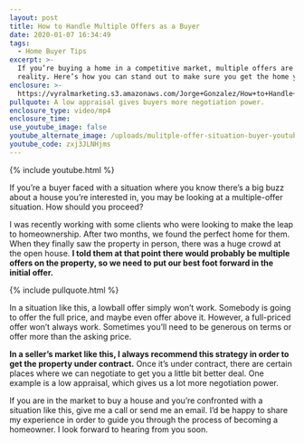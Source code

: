 ```yaml
---
layout: post
title: How to Handle Multiple Offers as a Buyer
date: 2020-01-07 16:34:49
tags:
  - Home Buyer Tips
excerpt: >-
  If you’re buying a home in a competitive market, multiple offers are often a
  reality. Here’s how you can stand out to make sure you get the home you want.
enclosure: >-
  https://vyralmarketing.s3.amazonaws.com/Jorge+Gonzalez/How+to+Handle+Multiple+Offers+as+a+Buyer.mp4
pullquote: A low appraisal gives buyers more negotiation power.
enclosure_type: video/mp4
enclosure_time:
use_youtube_image: false
youtube_alternate_image: /uploads/mulitple-offer-situation-buyer-youtube.jpg
youtube_code: zxj3JLNHjms
---
```


{% include youtube.html %}

If you’re a buyer faced with a situation where you know there’s a big buzz about a house you’re interested in, you may be looking at a multiple-offer situation. How should you proceed?

I was recently working with some clients who were looking to make the leap to homeownership. After two months, we found the perfect home for them. When they finally saw the property in person, there was a huge crowd at the open house. **I told them at that point there would probably be multiple offers on the property, so we need to put our best foot forward in the initial offer.&nbsp;**

{% include pullquote.html %}

In a situation like this, a lowball offer simply won’t work. Somebody is going to offer the full price, and maybe even offer above it. However, a full-priced offer won’t always work. Sometimes you’ll need to be generous on terms or offer more than the asking price.

**In a seller’s market like this, I always recommend this strategy in order to get the property under contract.** Once it’s under contract, there are certain places where we can negotiate to get you a little bit better deal. One example is a low appraisal, which gives us a lot more negotiation power.

If you are in the market to buy a house and you’re confronted with a situation like this, give me a call or send me an email. I’d be happy to share my experience in order to guide you through the process of becoming a homeowner. I look forward to hearing from you soon.